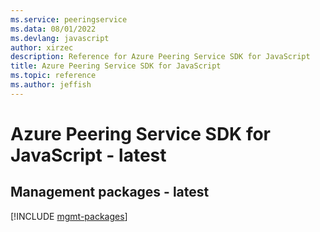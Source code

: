 ```yaml
---
ms.service: peeringservice
ms.data: 08/01/2022
ms.devlang: javascript
author: xirzec
description: Reference for Azure Peering Service SDK for JavaScript
title: Azure Peering Service SDK for JavaScript
ms.topic: reference
ms.author: jeffish
---
```

# Azure Peering Service SDK for JavaScript - latest

## Management packages - latest
[!INCLUDE [mgmt-packages](peering-service-mgmt-index.md)]